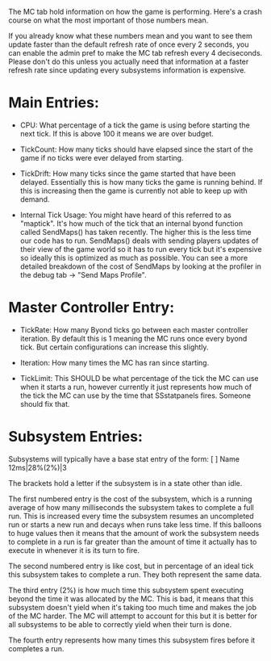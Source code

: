 The MC tab hold information on how the game is performing. Here's a crash course on what the most important of those numbers mean.

If you already know what these numbers mean and you want to see them update faster than the default refresh rate of once every 2 seconds, you can enable the admin pref to make the MC tab refresh every 4 deciseconds. Please don't do this unless you actually need that information at a faster refresh rate since updating every subsystems information is expensive.

# Main Entries:

 * CPU: What percentage of a tick the game is using before starting the next tick. If this is above 100 it means we are over budget.

 * TickCount: How many ticks should have elapsed since the start of the game if no ticks were ever delayed from starting.

 * TickDrift: How many ticks since the game started that have been delayed. Essentially this is how many ticks the game is running behind. If this is increasing then the game is currently not able to keep up with demand.

 * Internal Tick Usage: You might have heard of this referred to as "maptick". It's how much of the tick that an internal byond function called SendMaps() has taken recently. The higher this is the less time our code has to run. SendMaps() deals with sending players updates of their view of the game world so it has to run every tick but it's expensive so ideally this is optimized as much as possible. You can see a more detailed breakdown of the cost of SendMaps by looking at the profiler in the debug tab -> "Send Maps Profile". 

# Master Controller Entry:

 * TickRate: How many Byond ticks go between each master controller iteration. By default this is 1 meaning the MC runs once every byond tick. But certain configurations can increase this slightly.

 * Iteration: How many times the MC has ran since starting.

 * TickLimit: This SHOULD be what percentage of the tick the MC can use when it starts a run, however currently it just represents how much of the tick the MC can use by the time that SSstatpanels fires. Someone should fix that.

# Subsystem Entries:

Subsystems will typically have a base stat entry of the form: 
[ ] Name	12ms|28%(2%)|3

The brackets hold a letter if the subsystem is in a state other than idle.

The first numbered entry is the cost of the subsystem, which is a running average of how many milliseconds the subsystem takes to complete a full run. This is increased every time the subsystem resumes an uncompleted run or starts a new run and decays when runs take less time. If this balloons to huge values then it means that the amount of work the subsystem needs to complete in a run is far greater than the amount of time it actually has to execute in whenever it is its turn to fire.

The second numbered entry is like cost, but in percentage of an ideal tick this subsystem takes to complete a run. They both represent the same data.

The third entry (2%) is how much time this subsystem spent executing beyond the time it was allocated by the MC. This is bad, it means that this subsystem doesn't yield when it's taking too much time and makes the job of the MC harder. The MC will attempt to account for this but it is better for all subsystems to be able to correctly yield when their turn is done.

The fourth entry represents how many times this subsystem fires before it completes a run. 

